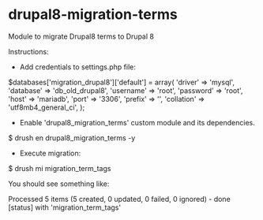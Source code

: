 # drupal8-migration-terms

Module to migrate Drupal8 terms to Drupal 8

Instructions:

- Add credentials to settings.php file:

$databases['migration_drupal8']['default'] = array(
  'driver' => 'mysql',
  'database' => 'db_old_drupal8',
  'username' => 'root',
  'password' => 'root',
  'host' => 'mariadb',
  'port' => '3306',
  'prefix' => '',
  'collation' => 'utf8mb4_general_ci',
);

- Enable 'drupal8_migration_terms' custom module and its dependencies.

$ drush en drupal8_migration_terms -y

- Execute migration:

$ drush mi migration_term_tags

You should see something like:

Processed 5 items (5 created, 0 updated, 0 failed, 0 ignored) - done    [status]
with 'migration_term_tags'